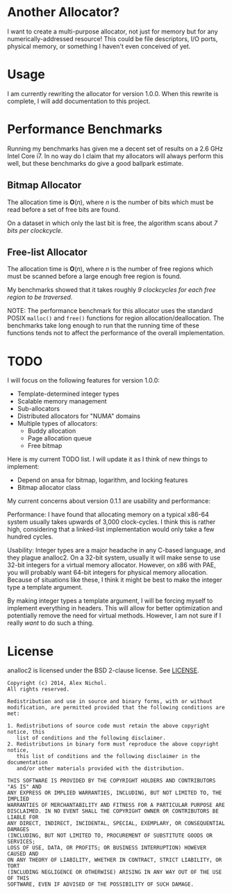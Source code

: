# Another Allocator?

I want to create a multi-purpose allocator, not just for memory but for any numerically-addressed resource! This could be file descriptors, I/O ports, physical memory, or something I haven't even conceived of yet.

# Usage

I am currently rewriting the allocator for version 1.0.0. When this rewrite is complete, I will add documentation to this project.

# Performance Benchmarks

Running my benchmarks has given me a decent set of results on a 2.6 GHz Intel Core i7. In no way do I claim that my allocators will always perform this well, but these benchmarks do give a good ballpark estimate.

## Bitmap Allocator

The allocation time is **O**(*n*), where *n* is the number of bits which must be read before a set of free bits are found.

On a dataset in which only the last bit is free, the algorithm scans about *7 bits per clockcycle*.

## Free-list Allocator

The allocation time is **O**(*n*), where *n* is the number of free regions which must be scanned before a large enough free region is found.

My benchmarks showed that it takes roughly *9 clockcycles for each free region to be traversed*.

NOTE: The performance benchmark for this allocator uses the standard POSIX `malloc()` and `free()` functions for region allocation/deallocation. The benchmarks take long enough to run that the running time of these functions tends not to affect the performance of the overall implementation.

# TODO

I will focus on the following features for version 1.0.0:

 * Template-determined integer types
 * Scalable memory management
 * Sub-allocators
 * Distributed allocators for "NUMA" domains
 * Multiple types of allocators:
   * Buddy allocation
   * Page allocation queue
   * Free bitmap

Here is my current TODO list. I will update it as I think of new things to implement:

 * Depend on ansa for bitmap, logarithm, and locking features
 * Bitmap allocator class

My current concerns about version 0.1.1 are usability and performance:

Performance: I have found that allocating memory on a typical x86-64 system usually takes upwards of 3,000 clock-cycles. I think this is rather high, considering that a linked-list implementation would only take a few hundred cycles.

Usability: Integer types are a major headache in any C-based language, and they plague analloc2. On a 32-bit system, usually it will make sense to use 32-bit integers for a virtual memory allocator. However, on x86 with PAE, you will probably want 64-bit integers for physical memory allocation. Because of situations like these, I think it might be best to make the integer type a template argument.

By making integer types a template argument, I will be forcing myself to implement everything in headers. This will allow for better optimization and potentially remove the need for virtual methods. However, I am not sure if I really *want* to do such a thing.

# License

analloc2 is licensed under the BSD 2-clause license. See [LICENSE](https://github.com/unixpickle/analloc2/blob/master/LICENSE).

```
Copyright (c) 2014, Alex Nichol.
All rights reserved.

Redistribution and use in source and binary forms, with or without
modification, are permitted provided that the following conditions are met:

1. Redistributions of source code must retain the above copyright notice, this
   list of conditions and the following disclaimer. 
2. Redistributions in binary form must reproduce the above copyright notice,
   this list of conditions and the following disclaimer in the documentation
   and/or other materials provided with the distribution.

THIS SOFTWARE IS PROVIDED BY THE COPYRIGHT HOLDERS AND CONTRIBUTORS "AS IS" AND
ANY EXPRESS OR IMPLIED WARRANTIES, INCLUDING, BUT NOT LIMITED TO, THE IMPLIED
WARRANTIES OF MERCHANTABILITY AND FITNESS FOR A PARTICULAR PURPOSE ARE
DISCLAIMED. IN NO EVENT SHALL THE COPYRIGHT OWNER OR CONTRIBUTORS BE LIABLE FOR
ANY DIRECT, INDIRECT, INCIDENTAL, SPECIAL, EXEMPLARY, OR CONSEQUENTIAL DAMAGES
(INCLUDING, BUT NOT LIMITED TO, PROCUREMENT OF SUBSTITUTE GOODS OR SERVICES;
LOSS OF USE, DATA, OR PROFITS; OR BUSINESS INTERRUPTION) HOWEVER CAUSED AND
ON ANY THEORY OF LIABILITY, WHETHER IN CONTRACT, STRICT LIABILITY, OR TORT
(INCLUDING NEGLIGENCE OR OTHERWISE) ARISING IN ANY WAY OUT OF THE USE OF THIS
SOFTWARE, EVEN IF ADVISED OF THE POSSIBILITY OF SUCH DAMAGE.
```
